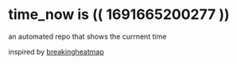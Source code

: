 # time_now is (( 1691665200277 ))

an automated repo that shows the currnent time

inspired by [breakingheatmap](https://github.com/breakingheatmap/breakingheatmap)